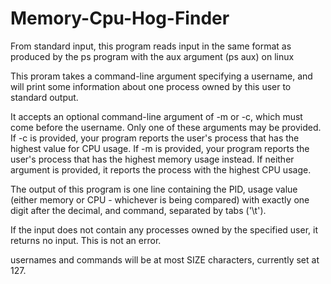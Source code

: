 # Memory-Cpu-Hog-Finder

From standard input, this program reads input in the same format as produced by the ps program with the aux argument (ps aux) on linux

This proram takes a command-line argument specifying a username, and will print some information about one process owned by this user to standard output.

It accepts an optional command-line argument of -m or -c, which must come before the username. Only one of these arguments may be provided. If -c is provided, your program reports the user's process that has the highest value for CPU usage. If -m is provided, your program reports the user's process that has the highest memory usage instead. If neither argument is provided, it reports the process with the highest CPU usage.

The output of this program is one line containing the PID, usage value (either memory or CPU - whichever is being compared) with exactly one digit after the decimal, and command, separated by tabs ('\t').

If the input does not contain any processes owned by the specified user, it returns no input. This is not an error.

usernames and commands will be at most SIZE characters, currently set at 127.
